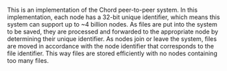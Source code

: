 This is an implementation of the Chord peer-to-peer system. In this implementation, each node has a 32-bit unique identifier, which means this system can support up to ~4 billion nodes. As files are put into the system to be saved, they are processed and forwarded to the appropriate node by determining their unique identifier. As nodes join or leave the system, files are moved in accordance with the node identifier that corresponds to the file identifier. This way files are stored efficiently with no nodes containing too many files.
